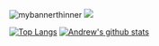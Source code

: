 ![mybannerthinner](https://user-images.githubusercontent.com/28151071/89126468-c8350400-d4dd-11ea-9903-89ab9b72250a.png)
![](https://img.shields.io/badge/Code-C&#35;-informational?style=flat&logo=c-sharp&logoColor=white&color=2bbc8a)

[![Top Langs](https://github-readme-stats.vercel.app/api/top-langs/?username=ascrees&theme=dark)](https://github.com/ascrees/github-readme-stats) [![Andrew's github stats](https://github-readme-stats.vercel.app/api?username=ascrees&show_icons=true&theme=dark)](https://github.com/ascrees/github-readme-stats)
